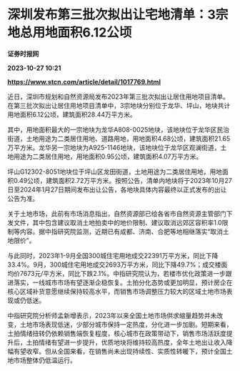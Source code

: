 # 深圳发布第三批次拟出让宅地清单：3宗地总用地面积6.12公顷
**证券时报网**

**2023-10-27 10:21**

**https://www.stcn.com/article/detail/1017769.html**

近日，深圳市规划和自然资源局发布2023年第三批次拟出让居住用地项目清单。在第三批次拟出让居住用地项目清单中，3宗地块分别位于龙华、坪山，地块共计用地面积6.12公顷，建筑面积28.44万平方米。

其中，用地面积最大的一宗地块为龙华A808-0025地块，该地块位于龙华区民治街道，土地用途为二类居住用地、道路用地，用地面积4.68公顷，建筑面积21.65万平方米。龙华另一宗地块为A925-1146地块，该地块位于龙华区观澜街道，土地用途为二类居住用地，用地面积0.95公顷，建筑面积4.07万平方米。

坪山G12302-8051地块位于坪山区龙田街道，土地用途为二类居住用地，用地面积0.49公顷，建筑面积2.72万平方米。按照公告，清单内地块将于2023年10月27日至2024年1月27日期间发布出让公告，各地块具体内容最终以正式发布的出让公告为准。

关于土地市场，此前有市场消息指出，自然资源部已给各省市自然资源主管部门下发文件，其中包含建议取消土地拍卖中的地价限制、建议取消远郊区容积率1.0限制等内容。据中指研究院监测，近期已有成都、济南、合肥等地相继落实“取消土地限价”。

与此同时，2023年1-9月全国300城住宅用地成交22391万平方米，同比下降33.4%。9月，300城住宅用地成交2693万平方米，同比下降49.7%；成交楼面均价7673元/平方米，同比下跌2.1%。中指研究院认为，若楼市优化政策进一步跟进落实，一线城市市场有望逐渐企稳恢复。土拍分化态势或更加明显，预计房企在核心区域补货意愿继续保持较高水平，而销售市场调整压力较大的区域土地市场表现或仍低迷。

中指研究院分析师孟新增表示，2023年以来全国土地市场供求缩量趋势并未改变，土地市场表现低迷，少部分城市保持一定热度，分化进一步加剧。短期来看，土拍情绪扭转仍依赖销售端恢复程度，核心城市在政策带动下，销售市场活跃度提升后，土拍情绪有望进一步提升，优质地块将维持较高热度，全年土地出让收入降幅有望收窄。但从全国来看，在销售尚未出现持续性、实质性转暖下，预计全国土地市场整体仍低温运行。
